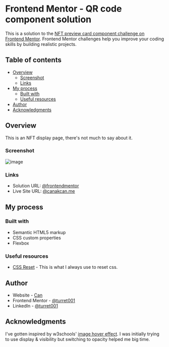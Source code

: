 # Frontend Mentor - QR code component solution

This is a solution to the [NFT preview card component challenge on Frontend Mentor](https://www.frontendmentor.io/challenges/nft-preview-card-component-SbdUL_w0U). Frontend Mentor challenges help you improve your coding skills by building realistic projects. 

## Table of contents

- [Overview](#overview)
  - [Screenshot](#screenshot)
  - [Links](#links)
- [My process](#my-process)
  - [Built with](#built-with)
  - [Useful resources](#useful-resources)
- [Author](#author)
- [Acknowledgments](#acknowledgments)


## Overview
This is an NFT display page, there's not much to say about it.

### Screenshot

![image](https://user-images.githubusercontent.com/24281147/169797838-d1bbbde7-483c-4f48-b875-da8569447d41.png)


### Links

- Solution URL: [@frontendmentor](https://www.frontendmentor.io/solutions/nft-card-display-page-9C0WE9kS79)
- Live Site URL: [@canakcan.me](https://canakcan.me/NFT-Card/)

## My process

### Built with

- Semantic HTML5 markup
- CSS custom properties
- Flexbox

### Useful resources

- [CSS Reset](https://piccalil.li/blog/a-modern-css-reset/) - This is what I always use to reset css.


## Author

- Website - [Can](https://www.canakcan.me)
- Frontend Mentor - [@turret001](https://www.frontendmentor.io/profile/turret001)
- LinkedIn - [@turret001](https://www.linkedin.com/in/kemalcanakcan/)


## Acknowledgments

I've gotten inspired by w3schools' [image hover effect](https://www.w3schools.com/howto/howto_css_image_overlay.asp). I was initially trying to use display & visibility but switching to opacity helped me big time.
